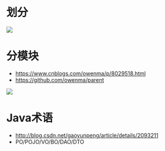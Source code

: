 # 划分

![](https://images2017.cnblogs.com/blog/568199/201712/568199-20171212103739196-704236084.png)

# 分模块

- <https://www.cnblogs.com/owenma/p/8029518.html>
- <https://github.com/owenma/parent>

![](https://images2017.cnblogs.com/blog/568199/201712/568199-20171211180847446-1517480585.png)


# Java术语

- <http://blog.csdn.net/gaoyunpeng/article/details/2093211>
- PO/POJO/VO/BO/DAO/DTO
